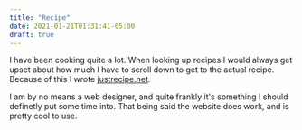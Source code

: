 ```yaml
---
title: "Recipe"
date: 2021-01-21T01:31:41-05:00
draft: true
---
```


I have been cooking quite a lot. When looking up recipes I would always get upset about how much I have to scroll down to get to the actual recipe. Because of this I wrote [justrecipe.net](https://justrecipe.net).

I am by no means a web designer, and quite frankly it's something I should definetly put some time into. That being said the website does work, and is pretty cool to use.
